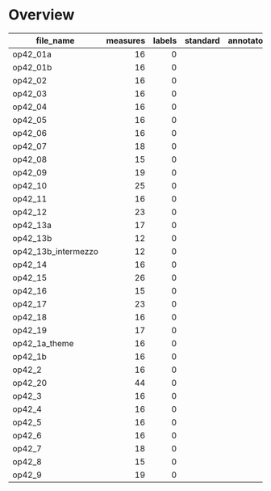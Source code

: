 

# Overview
|     file_name     |measures|labels|standard|annotators|reviewers|
|-------------------|-------:|-----:|--------|----------|---------|
|op42_01a           |      16|     0|        |          |         |
|op42_01b           |      16|     0|        |          |         |
|op42_02            |      16|     0|        |          |         |
|op42_03            |      16|     0|        |          |         |
|op42_04            |      16|     0|        |          |         |
|op42_05            |      16|     0|        |          |         |
|op42_06            |      16|     0|        |          |         |
|op42_07            |      18|     0|        |          |         |
|op42_08            |      15|     0|        |          |         |
|op42_09            |      19|     0|        |          |         |
|op42_10            |      25|     0|        |          |         |
|op42_11            |      16|     0|        |          |         |
|op42_12            |      23|     0|        |          |         |
|op42_13a           |      17|     0|        |          |         |
|op42_13b           |      12|     0|        |          |         |
|op42_13b_intermezzo|      12|     0|        |          |         |
|op42_14            |      16|     0|        |          |         |
|op42_15            |      26|     0|        |          |         |
|op42_16            |      15|     0|        |          |         |
|op42_17            |      23|     0|        |          |         |
|op42_18            |      16|     0|        |          |         |
|op42_19            |      17|     0|        |          |         |
|op42_1a_theme      |      16|     0|        |          |         |
|op42_1b            |      16|     0|        |          |         |
|op42_2             |      16|     0|        |          |         |
|op42_20            |      44|     0|        |          |         |
|op42_3             |      16|     0|        |          |         |
|op42_4             |      16|     0|        |          |         |
|op42_5             |      16|     0|        |          |         |
|op42_6             |      16|     0|        |          |         |
|op42_7             |      18|     0|        |          |         |
|op42_8             |      15|     0|        |          |         |
|op42_9             |      19|     0|        |          |         |

